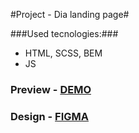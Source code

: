 
#Project - Dia landing page#

###Used tecnologies:###

  * HTML, SCSS, BEM
  * JS

### Preview - [DEMO](http://encrt.github.io/layout_dia/) ###
### Design - [FIGMA](https://www.figma.com/file/7qwsWggv9BAxMi2VPhBuPr/Air-(formerly-Dia)?node-id=9138%3A35) ###
